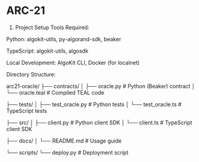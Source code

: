 # ARC-21
1. Project Setup
Tools Required:

Python: algokit-utils, py-algorand-sdk, beaker

TypeScript: algokit-utils, algosdk

Local Development: AlgoKit CLI, Docker (for localnet)

Directory Structure:

arc21-oracle/
├── contracts/
│   ├── oracle.py           # Python (Beaker) contract
│   └── oracle.teal         # Compiled TEAL code

├── tests/
│   ├── test_oracle.py      # Python tests
│   └── test_oracle.ts      # TypeScript tests

├── src/
│   ├── client.py           # Python client SDK
│   └── client.ts           # TypeScript client SDK

├── docs/
│   └── README.md           # Usage guide

└── scripts/
    └── deploy.py           # Deployment script
    
